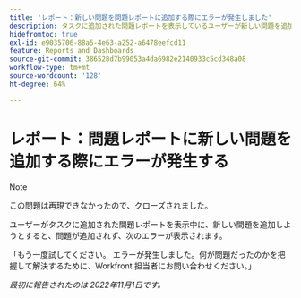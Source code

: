 ```yaml
---
title: 'レポート：新しい問題を問題レポートに追加する際にエラーが発生しました'
description: タスクに追加された問題レポートを表示しているユーザーが新しい問題を追加しようとしても、問題は追加されず、エラーが表示されます。
hidefromtoc: true
exl-id: e9035706-88a5-4e63-a252-a6478eefcd11
feature: Reports and Dashboards
source-git-commit: 386528d7b99053a4da6982e2140933c5cd348a08
workflow-type: tm+mt
source-wordcount: '128'
ht-degree: 64%

---
```


# レポート：問題レポートに新しい問題を追加する際にエラーが発生する

>[!NOTE]
>
>この問題は再現できなかったので、クローズされました。

ユーザーがタスクに追加された問題レポートを表示中に、新しい問題を追加しようとすると、問題が追加されず、次のエラーが表示されます。

「もう一度試してください。 エラーが発生しました。何が問題だったのかを把握して解決するために、Workfront 担当者にお問い合わせください。」

_最初に報告されたのは 2022年11月1日です。_

